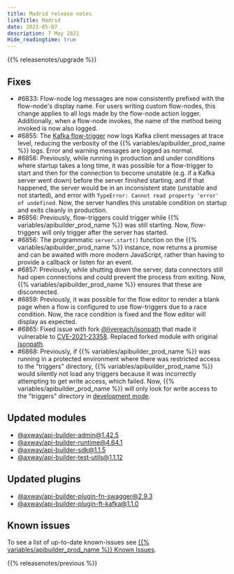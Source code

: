 ```yaml
---
title: Madrid release notes
linkTitle: Madrid
date: 2021-05-07
description: 7 May 2021
Hide_readingtime: true
---
```


{{% releasenotes/upgrade %}}

## Fixes

* #6833: Flow-node log messages are now consistently prefixed with the flow-node's display name. For users writing custom flow-nodes, this change applies to all logs made by the flow-node action logger. Additionally, when a flow-node invokes, the name of the method being invoked is now also logged.
* #6855: The [Kafka flow-trigger](https://www.npmjs.com/package/@axway/api-builder-plugin-ft-kafka) now logs Kafka client messages at trace level, reducing the verbosity of the {{% variables/apibuilder_prod_name %}} logs. Error and warning messages are logged as normal.
* #6856: Previously, while running in production and under conditions where startup takes a long time, it was possible for a flow-trigger to start and then for the connection to become unstable (e.g. if a Kafka server went down) before the server finished starting, and if that happened, the server would be in an inconsistent state (unstable and not started), and error with `TypeError: Cannot read property 'error' of undefined`. Now, the server handles this unstable condition on startup and exits cleanly in production.
* #6856: Previously, flow-triggers could trigger while {{% variables/apibuilder_prod_name %}} was still starting. Now, flow-triggers will only trigger after the server has started.
* #6856: The programmatic `server.start()` function on the {{% variables/apibuilder_prod_name %}} instance, now returns a promise and can be awaited with more modern JavaScript, rather than having to provide a callback or listen for an event.
* #6857: Previously, while shutting down the server, data connectors still had open connections and could prevent the process from exiting. Now, {{% variables/apibuilder_prod_name %}} ensures that these are disconnected.
* #6859: Previously, it was possible for the flow editor to render a blank page when a flow is configured to use flow-triggers due to a race condition. Now, the race condition is fixed and the flow editor will display as expected.
* #6865: Fixed issue with fork [@livereach/jsonpath](https://www.npmjs.com/package/@livereach/jsonpath) that made it vulnerable to [CVE-2021-23358](https://nvd.nist.gov/vuln/detail/CVE-2021-23358). Replaced forked module with original [jsonpath](https://www.npmjs.com/package/jsonpath).
* #6868: Previously, if {{% variables/apibuilder_prod_name %}} was running in a protected environment where there was restricted access to the "triggers" directory, {{% variables/apibuilder_prod_name %}} would silently not load any triggers because it was incorrectly attempting to get write access, which failed. Now, {{% variables/apibuilder_prod_name %}} will only look for write access to the "triggers" directory in [development mode](/docs/best_practices/).

## Updated modules

* [@axway/api-builder-admin@1.42.5](https://www.npmjs.com/package/@axway/api-builder-admin/v/1.42.5)
* [@axway/api-builder-runtime@4.64.1](https://www.npmjs.com/package/@axway/api-builder-runtime/v/4.64.1)
* [@axway/api-builder-sdk@1.1.5](https://www.npmjs.com/package/@axway/api-builder-sdk/v/1.1.5)
* [@axway/api-builder-test-utils@1.1.12](https://www.npmjs.com/package/@axway/api-builder-test-utils/v/1.1.12)

## Updated plugins

* [@axway/api-builder-plugin-fn-swagger@2.9.3](https://www.npmjs.com/package/@axway/api-builder-plugin-fn-swagger/v/2.9.3)
* [@axway/api-builder-plugin-ft-kafka@1.1.0](https://www.npmjs.com/package/@axway/api-builder-plugin-ft-kafka/v/1.1.0)

## Known issues

To see a list of up-to-date known-issues see [{{% variables/apibuilder_prod_name %}} Known Issues](/docs/known_issues).

{{% releasenotes/previous %}}

